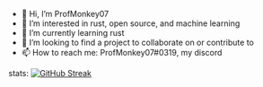- 👋 Hi, I’m ProfMonkey07
- 👀 I’m interested in rust, open source, and machine learning
- 🌱 I’m currently learning rust
- 💞️ I’m looking to find a project to collaborate on or contribute to
- 📫 How to reach me: ProfMonkey07#0319, my discord

stats:
[![GitHub Streak](http://github-readme-streak-stats.herokuapp.com?user=your-github-username&theme=dark&background=000000)](https://git.io/streak-stats)
